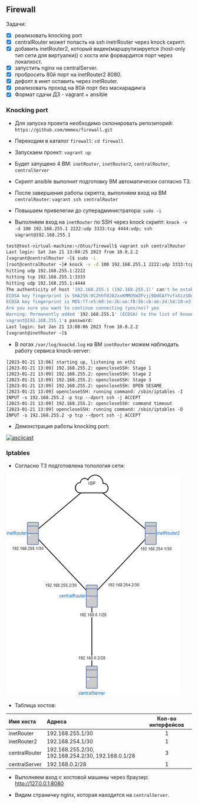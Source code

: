 ## Firewall

Задачи:

- [X] реализовать knocking port
- [X] centralRouter может попасть на ssh inetrRouter через knock скрипт.
- [X] добавить inetRouter2, который виден(маршрутизируется (host-only тип сети для виртуалки)) с хоста или форвардится порт через локалхост.
- [X] запустить nginx на centralServer.
- [X] пробросить 80й порт на inetRouter2 8080.
- [X] дефолт в инет оставить через inetRouter.
- [X] реализовать проход на 80й порт без маскарадинга
- [X] Формат сдачи ДЗ - vagrant + ansible

### Knocking port

* Для запуска проекта необходимо склонировать репозиторий: `https://github.com/mmmex/firewall.git`

* Переходим в каталог `firewall`: `cd firewall`

* Запускаем проект: `vagrant up`

* Будет запущено 4 ВМ: `inetRouter`, `inetRouter2`, `centralRouter`, `centralServer`

* Скрипт ansible выполнит подготовку ВМ автоматически согласно ТЗ.

* После завершения работы скрипта, выполняем вход на ВМ `centralRouter`: `vagrant ssh centralRouter`

* Повышаем привелегии до суперадминистратора: `sudo -i`

* Выполняем вход на `inetRouter` по SSH через knock скрипт: `knock -v -d 100 192.168.255.1 2222:udp 3333:tcp 4444:udp; ssh vagrant@192.168.255.1`

```bash
test@test-virtual-machine:~/Otus/firewall$ vagrant ssh centralRouter
Last login: Sat Jan 21 13:04:25 2023 from 10.0.2.2
[vagrant@centralRouter ~]$ sudo -i
[root@centralRouter ~]# knock -v -d 100 192.168.255.1 2222:udp 3333:tcp 4444:udp; ssh vagrant@192.168.255.1
hitting udp 192.168.255.1:2222
hitting tcp 192.168.255.1:3333
hitting udp 192.168.255.1:4444
The authenticity of host '192.168.255.1 (192.168.255.1)' can't be established.
ECDSA key fingerprint is SHA256:0C2hhTdJ82xxKMMO5WZFvji9DdEAfYvfxXizSDoOSKo.
ECDSA key fingerprint is MD5:ff:e5:b0:1e:2b:ae:f8:5b:cb:ab:2d:5d:28:e3:60:0e.
Are you sure you want to continue connecting (yes/no)? yes
Warning: Permanently added '192.168.255.1' (ECDSA) to the list of known hosts.
vagrant@192.168.255.1's password:
Last login: Sat Jan 21 13:08:06 2023 from 10.0.2.2
[vagrant@inetRouter ~]$
```

* В логах `/var/log/knockd.log` на ВМ `inetRouter` можем наблюдать работу сервиса knock-server:

```
[2023-01-21 13:06] starting up, listening on eth1
[2023-01-21 13:09] 192.168.255.2: opencloseSSH: Stage 1
[2023-01-21 13:09] 192.168.255.2: opencloseSSH: Stage 2
[2023-01-21 13:09] 192.168.255.2: opencloseSSH: Stage 3
[2023-01-21 13:09] 192.168.255.2: opencloseSSH: OPEN SESAME
[2023-01-21 13:09] opencloseSSH: running command: /sbin/iptables -I INPUT -s 192.168.255.2 -p tcp --dport ssh -j ACCEPT
[2023-01-21 13:09] 192.168.255.2: opencloseSSH: command timeout
[2023-01-21 13:09] opencloseSSH: running command: /sbin/iptables -D INPUT -s 192.168.255.2 -p tcp --dport ssh -j ACCEPT
```

* Демонстрация работы knocking port:

[![asciicast](https://asciinema.org/a/HjJ1vHOHARzAI7KzLdCfKvVwj.svg)](https://asciinema.org/a/HjJ1vHOHARzAI7KzLdCfKvVwj)

### Iptables

* Согласно ТЗ подготовлена топология сети:

![image](https://raw.githubusercontent.com/mmmex/firewall/master/firewall-diagram.png)

* Таблица хостов:

| Имя хоста     | Адреса                                              | Кол-во интерфейсов |
|:--------------|:----------------------------------------------------|:------------------:|
| inetRouter    | 192.168.255.1/30                                    | 1                  |
| inetRouter2   | 192.168.254.1/30                                    | 1                  |
| centralRouter | 192.168.255.2/30, 192.168.254.2/30, 192.168.0.1/28  | 3                  |
| centralServer | 192.168.0.2/28                                      | 1                  |

* Выполняем вход с хостовой машины через браузер: http://127.0.0.1:8080

* Видим страничку nginx, которая находится на `centralServer`.
